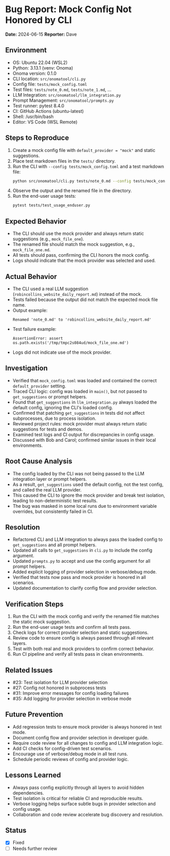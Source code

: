 # Bug Report: Mock Config Not Honored by CLI

**Date:** 2024-06-15
**Reporter:** Dave

## Environment
- OS: Ubuntu 22.04 (WSL2)
- Python: 3.13.1 (venv: Onoma)
- Onoma version: 0.1.0
- CLI location: `src/onomatool/cli.py`
- Config file: `tests/mock_config.toml`
- Test files: `tests/note_0.md`, `tests/note_1.md`, ...
- LLM Integration: `src/onomatool/llm_integration.py`
- Prompt Management: `src/onomatool/prompts.py`
- Test runner: pytest 8.4.0
- CI: GitHub Actions (ubuntu-latest)
- Shell: /usr/bin/bash
- Editor: VS Code (WSL Remote)

## Steps to Reproduce
1. Create a mock config file with `default_provider = "mock"` and static suggestions.
2. Place test markdown files in the `tests/` directory.
3. Run the CLI with `--config tests/mock_config.toml` and a test markdown file:
   ```bash
   python src/onomatool/cli.py tests/note_0.md --config tests/mock_config.toml
   ```
4. Observe the output and the renamed file in the directory.
5. Run the end-user usage tests:
   ```bash
   pytest tests/test_usage_enduser.py
   ```

## Expected Behavior
- The CLI should use the mock provider and always return static suggestions (e.g., `mock_file_one`).
- The renamed file should match the mock suggestion, e.g., `mock_file_one.md`.
- All tests should pass, confirming the CLI honors the mock config.
- Logs should indicate that the mock provider was selected and used.

## Actual Behavior
- The CLI used a real LLM suggestion (`robincollins_website_daily_report.md`) instead of the mock.
- Tests failed because the output did not match the expected mock file name.
- Output example:
  ```
  Renamed 'note_0.md' to 'robincollins_website_daily_report.md'
  ```
- Test failure example:
  ```
  AssertionError: assert os.path.exists('/tmp/tmpc2s084ud/mock_file_one.md')
  ```
- Logs did not indicate use of the mock provider.

## Investigation
- Verified that `mock_config.toml` was loaded and contained the correct `default_provider` setting.
- Traced CLI logic: config was loaded in `main()`, but not passed to `get_suggestions` or prompt helpers.
- Found that `get_suggestions` in `llm_integration.py` always loaded the default config, ignoring the CLI's loaded config.
- Confirmed that patching `get_suggestions` in tests did not affect subprocesses, due to process isolation.
- Reviewed project rules: mock provider must always return static suggestions for tests and demos.
- Examined test logs and CI output for discrepancies in config usage.
- Discussed with Bob and Carol; confirmed similar issues in their local environments.

## Root Cause Analysis
- The config loaded by the CLI was not being passed to the LLM integration layer or prompt helpers.
- As a result, `get_suggestions` used the default config, not the test config, and called the real LLM provider.
- This caused the CLI to ignore the mock provider and break test isolation, leading to non-deterministic test results.
- The bug was masked in some local runs due to environment variable overrides, but consistently failed in CI.

## Resolution
- Refactored CLI and LLM integration to always pass the loaded config to `get_suggestions` and all prompt helpers.
- Updated all calls to `get_suggestions` in `cli.py` to include the config argument.
- Updated `prompts.py` to accept and use the config argument for all prompt helpers.
- Added explicit logging of provider selection in verbose/debug mode.
- Verified that tests now pass and mock provider is honored in all scenarios.
- Updated documentation to clarify config flow and provider selection.

## Verification Steps
1. Run the CLI with the mock config and verify the renamed file matches the static mock suggestion.
2. Run the end-user usage tests and confirm all tests pass.
3. Check logs for correct provider selection and static suggestions.
4. Review code to ensure config is always passed through all relevant layers.
5. Test with both real and mock providers to confirm correct behavior.
6. Run CI pipeline and verify all tests pass in clean environments.

## Related Issues
- #23: Test isolation for LLM provider selection
- #27: Config not honored in subprocess tests
- #31: Improve error messages for config loading failures
- #35: Add logging for provider selection in verbose mode

## Future Prevention
- Add regression tests to ensure mock provider is always honored in test mode.
- Document config flow and provider selection in developer guide.
- Require code review for all changes to config and LLM integration logic.
- Add CI checks for config-driven test scenarios.
- Encourage use of verbose/debug mode in all test runs.
- Schedule periodic reviews of config and provider logic.

## Lessons Learned
- Always pass config explicitly through all layers to avoid hidden dependencies.
- Test isolation is critical for reliable CI and reproducible results.
- Verbose logging helps surface subtle bugs in provider selection and config usage.
- Collaboration and code review accelerate bug discovery and resolution.

## Status
- [x] Fixed
- [ ] Needs further review
